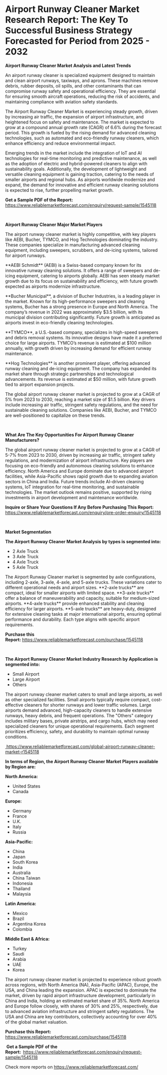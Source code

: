 <p><h1>Airport Runway Cleaner Market Research Report: The Key To Successful Business Strategy Forecasted for Period from 2025 - 2032</h1></p><p><strong>Airport Runway Cleaner Market Analysis and Latest Trends</strong></p>
<p><p>An airport runway cleaner is specialized equipment designed to maintain and clean airport runways, taxiways, and aprons. These machines remove debris, rubber deposits, oil spills, and other contaminants that can compromise runway safety and operational efficiency. They are essential for ensuring smooth aircraft operations, reducing the risk of accidents, and maintaining compliance with aviation safety standards.</p><p>The Airport Runway Cleaner Market is experiencing steady growth, driven by increasing air traffic, the expansion of airport infrastructure, and heightened focus on safety and maintenance. The market is expected to grow at a compound annual growth rate (CAGR) of 6.6% during the forecast period. This growth is fueled by the rising demand for advanced cleaning technologies, such as automated and eco-friendly runway cleaners, which enhance efficiency and reduce environmental impact.</p><p>Emerging trends in the market include the integration of IoT and AI technologies for real-time monitoring and predictive maintenance, as well as the adoption of electric and hybrid-powered cleaners to align with sustainability goals. Additionally, the development of lightweight and versatile cleaning equipment is gaining traction, catering to the needs of smaller airports and regional hubs. As airports worldwide modernize and expand, the demand for innovative and efficient runway cleaning solutions is expected to rise, further propelling market growth.</p></p>
<p><strong>Get a Sample PDF of the Report:&nbsp;</strong> <a href="https://www.reliablemarketforecast.com/enquiry/request-sample/1545118?utm_campaign=1144&utm_medium=2&utm_source=Github&utm_content=ia&utm_term=21012025&utm_id=airport-runway-cleaner">https://www.reliablemarketforecast.com/enquiry/request-sample/1545118</a></p>
<p>&nbsp;</p>
<p><strong>Airport Runway Cleaner Major Market Players</strong></p>
<p><p>The airport runway cleaner market is highly competitive, with key players like AEBI, Bucher, TYMCO, and Hog Technologies dominating the industry. These companies specialize in manufacturing advanced cleaning equipment, including sweepers, scrubbers, and de-icing systems, tailored for airport runways.</p><p>**AEBI Schmidt** (AEBI) is a Swiss-based company known for its innovative runway cleaning solutions. It offers a range of sweepers and de-icing equipment, catering to airports globally. AEBI has seen steady market growth due to its focus on sustainability and efficiency, with future growth expected as airports modernize infrastructure.</p><p>**Bucher Municipal**, a division of Bucher Industries, is a leading player in the market. Known for its high-performance sweepers and cleaning systems, Bucher has a strong presence in Europe and North America. The company’s revenue in 2022 was approximately $3.5 billion, with its municipal division contributing significantly. Future growth is anticipated as airports invest in eco-friendly cleaning technologies.</p><p>**TYMCO**, a U.S.-based company, specializes in high-speed sweepers and debris removal systems. Its innovative designs have made it a preferred choice for large airports. TYMCO’s revenue is estimated at $100 million annually, with growth driven by increasing demand for efficient runway maintenance.</p><p>**Hog Technologies** is another prominent player, offering advanced runway cleaning and de-icing equipment. The company has expanded its market share through strategic partnerships and technological advancements. Its revenue is estimated at $50 million, with future growth tied to airport expansion projects.</p><p>The global airport runway cleaner market is projected to grow at a CAGR of 5% from 2023 to 2030, reaching a market size of $1.5 billion. Key drivers include increasing air traffic, stringent safety regulations, and the need for sustainable cleaning solutions. Companies like AEBI, Bucher, and TYMCO are well-positioned to capitalize on these trends.</p></p>
<p>&nbsp;</p>
<p><strong>What Are The Key Opportunities For Airport Runway Cleaner Manufacturers?</strong></p>
<p><p>The global airport runway cleaner market is projected to grow at a CAGR of 5-7% from 2023 to 2030, driven by increasing air traffic, stringent safety regulations, and modernization of airport infrastructure. Key players are focusing on eco-friendly and autonomous cleaning solutions to enhance efficiency. North America and Europe dominate due to advanced airport facilities, while Asia-Pacific shows rapid growth due to expanding aviation sectors in China and India. Future trends include AI-driven cleaning systems, IoT integration for real-time monitoring, and sustainable technologies. The market outlook remains positive, supported by rising investments in airport development and maintenance worldwide.</p></p>
<p><strong>Inquire or Share Your Questions If Any Before Purchasing This Report:</strong> <a href="https://www.reliablemarketforecast.com/enquiry/pre-order-enquiry/1545118?utm_campaign=1144&utm_medium=2&utm_source=Github&utm_content=ia&utm_term=21012025&utm_id=airport-runway-cleaner">https://www.reliablemarketforecast.com/enquiry/pre-order-enquiry/1545118</a></p>
<p>&nbsp;</p>
<p><strong>Market Segmentation</strong></p>
<p><strong>The Airport Runway Cleaner Market Analysis by types is segmented into:</strong></p>
<p><ul><li>2 Axle Truck</li><li>3 Axle Truck</li><li>4 Axle Truck</li><li>5 Axle Truck</li></ul></p>
<p><p>The Airport Runway Cleaner market is segmented by axle configurations, including 2-axle, 3-axle, 4-axle, and 5-axle trucks. These variations cater to different operational needs and airport sizes. **2-axle trucks** are compact, ideal for smaller airports with limited space. **3-axle trucks** offer a balance of maneuverability and capacity, suitable for medium-sized airports. **4-axle trucks** provide enhanced stability and cleaning efficiency for larger airports. **5-axle trucks** are heavy-duty, designed for extensive cleaning tasks at major international airports, ensuring optimal performance and durability. Each type aligns with specific airport requirements.</p></p>
<p><strong>Purchase this Report:&nbsp;</strong><a href="https://www.reliablemarketforecast.com/purchase/1545118?utm_campaign=1144&utm_medium=2&utm_source=Github&utm_content=ia&utm_term=21012025&utm_id=airport-runway-cleaner">https://www.reliablemarketforecast.com/purchase/1545118</a></p>
<p>&nbsp;</p>
<p><strong>The Airport Runway Cleaner Market Industry Research by Application is segmented into:</strong></p>
<p><ul><li>Small Airport</li><li>Large Airport</li><li>Others</li></ul></p>
<p><p>The airport runway cleaner market caters to small and large airports, as well as other specialized facilities. Small airports typically require compact, cost-effective cleaners for shorter runways and lower traffic volumes. Large airports demand advanced, high-capacity cleaners to handle extensive runways, heavy debris, and frequent operations. The "Others" category includes military bases, private airstrips, and cargo hubs, which may need specialized cleaners for unique operational requirements. Each segment prioritizes efficiency, safety, and durability to maintain optimal runway conditions.</p></p>
<p><a href="https://www.reliablemarketforecast.com/global-airport-runway-cleaner-market-r1545118?utm_campaign=1144&utm_medium=2&utm_source=Github&utm_content=ia&utm_term=21012025&utm_id=airport-runway-cleaner">&nbsp;https://www.reliablemarketforecast.com/global-airport-runway-cleaner-market-r1545118</a></p>
<p><strong>In terms of Region, the Airport Runway Cleaner Market Players available by Region are:</strong></p>
<p>
    <p> <strong> North America: </strong>
        <ul>
            <li>United States</li>
            <li>Canada</li>
        </ul>
        </p> 
    <p> <strong> Europe: </strong>
        <ul>
            <li>Germany</li>
            <li>France</li>
            <li>U.K.</li>
            <li>Italy</li>
            <li>Russia</li>
        </ul>
        </p> 
    <p> <strong> Asia-Pacific: </strong>
        <ul>
            <li>China</li>
            <li>Japan</li>
            <li>South Korea</li>
            <li>India</li>
            <li>Australia</li>
            <li>China Taiwan</li>
            <li>Indonesia</li>
            <li>Thailand</li>
            <li>Malaysia</li>
        </ul>
        </p> 
    <p> <strong> Latin America: </strong>
        <ul>
            <li>Mexico</li>
            <li>Brazil</li>
            <li>Argentina Korea</li>
            <li>Colombia</li>
        </ul>
        </p> 
    <p> <strong> Middle East & Africa: </strong>
        <ul>
            <li>Turkey</li>
            <li>Saudi</li>
            <li>Arabia</li>
            <li>UAE</li>
            <li>Korea</li>
        </ul>
    </p>
    </p>
<p><p>The airport runway cleaner market is projected to experience robust growth across regions, with North America (NA), Asia-Pacific (APAC), Europe, the USA, and China leading the expansion. APAC is expected to dominate the market, driven by rapid airport infrastructure development, particularly in China and India, holding an estimated market share of 35%. North America and Europe follow closely, with shares of 30% and 25%, respectively, due to advanced aviation infrastructure and stringent safety regulations. The USA and China are key contributors, collectively accounting for over 40% of the global market valuation.</p></p>
<p><strong>Purchase this Report: </strong><a href="https://www.reliablemarketforecast.com/purchase/1545118?utm_campaign=1144&utm_medium=2&utm_source=Github&utm_content=ia&utm_term=21012025&utm_id=airport-runway-cleaner">https://www.reliablemarketforecast.com/purchase/1545118</a></p>
<p>&nbsp;<strong>Get a Sample PDF of the Report:&nbsp;&nbsp;</strong><a href="https://www.reliablemarketforecast.com/enquiry/request-sample/1545118?utm_campaign=1144&utm_medium=2&utm_source=Github&utm_content=ia&utm_term=21012025&utm_id=airport-runway-cleaner">https://www.reliablemarketforecast.com/enquiry/request-sample/1545118</a></p>
<p><strong></strong></p>
<p>Check more reports on <a href="https://www.reliablemarketforecast.com/?utm_campaign=1144&utm_medium=2&utm_source=Github&utm_content=ia&utm_term=21012025&utm_id=airport-runway-cleaner">https://www.reliablemarketforecast.com/</a></p>